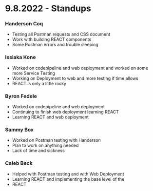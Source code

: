 # 9.8.2022 - Standups

### Handerson Coq
- Testing all Postman requests and CSS document
- Work with building REACT components
- Some Postman errors and trouble sleeping

### Issiaka Kone
- Worked on codepipeline and web deployment and worked on some more Service Testing
- Working on Deployment to web and more testing if time allows
- REACT is only a little rocky

### Byron Fedele
- Worked on codepipeline and web deployment
- Continuing to finish web deployment learning REACT
- Learning REACT and web deployment

### Sammy Box
- Worked on Postman testing with Handerson
- Plan to work on anything needed
- Lack of time and sickness

### Caleb Beck
- Helped with Postman testing and with Web Deployment
- Learning REACT and implementing the base level of the 
- REACT